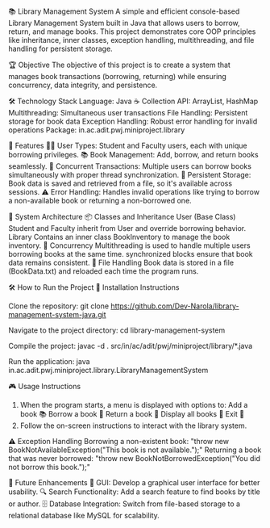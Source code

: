📚 Library Management System
A simple and efficient console-based Library Management System built in Java that allows users to borrow, return, and manage books. This project demonstrates core OOP principles like inheritance, inner classes, exception handling, multithreading, and file handling for persistent storage.

🏆 Objective
The objective of this project is to create a system that manages book transactions (borrowing, returning) while ensuring concurrency, data integrity, and persistence.

🛠️ Technology Stack
Language: Java ☕
Collection API: ArrayList, HashMap
Multithreading: Simultaneous user transactions
File Handling: Persistent storage for book data
Exception Handling: Robust error handling for invalid operations
Package: in.ac.adit.pwj.miniproject.library

🌟 Features
🧑‍🏫 User Types: Student and Faculty users, each with unique borrowing privileges.
📚 Book Management: Add, borrow, and return books seamlessly.
🔄 Concurrent Transactions: Multiple users can borrow books simultaneously with proper thread synchronization.
💾 Persistent Storage: Book data is saved and retrieved from a file, so it's available across sessions.
⚠️ Error Handling: Handles invalid operations like trying to borrow a non-available book or returning a non-borrowed one.

📐 System Architecture
📦 Classes and Inheritance
User (Base Class)
Student and Faculty inherit from User and override borrowing behavior.
Library
Contains an inner class BookInventory to manage the book inventory.
🔄 Concurrency
Multithreading is used to handle multiple users borrowing books at the same time.
synchronized blocks ensure that book data remains consistent.
💾 File Handling
Book data is stored in a file (BookData.txt) and reloaded each time the program runs.

🛠️ How to Run the Project
🚀 Installation Instructions

Clone the repository:  git clone https://github.com/Dev-Narola/library-management-system-java.git

Navigate to the project directory:  cd library-management-system

Compile the project:  javac -d . src/in/ac/adit/pwj/miniproject/library/*.java

Run the application: java in.ac.adit.pwj.miniproject.library.LibraryManagementSystem


🎮 Usage Instructions
1. When the program starts, a menu is displayed with options to:
  Add a book 📚
  Borrow a book 🤝
  Return a book 🔄
  Display all books 📖
  Exit 🚪
2. Follow the on-screen instructions to interact with the library system.

⚠️ Exception Handling
Borrowing a non-existent book:  "throw new BookNotAvailableException("This book is not available.");"
Returning a book that was never borrowed:  "throw new BookNotBorrowedException("You did not borrow this book.");"

🌟 Future Enhancements
🎨 GUI: Develop a graphical user interface for better usability.
🔍 Search Functionality: Add a search feature to find books by title or author.
🗄️ Database Integration: Switch from file-based storage to a relational database like MySQL for scalability.
